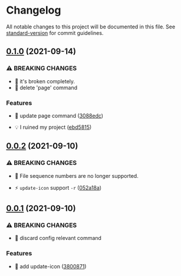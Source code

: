 # Changelog

All notable changes to this project will be documented in this file. See [standard-version](https://github.com/conventional-changelog/standard-version) for commit guidelines.

## [0.1.0](https://github.com/blcher/wic-weapp-cli/compare/v0.0.4...v0.1.0) (2021-09-14)


### ⚠ BREAKING CHANGES

* 🧨 it's broken completely.
* 🧨 delete 'page' command

### Features

* 🎸 update page command ([3088edc](https://github.com/blcher/wic-weapp-cli/commit/3088edcc5cd3e395566d3bc1b973eeaef0eb556d))


* 💡 I ruined my project ([ebd5815](https://github.com/blcher/wic-weapp-cli/commit/ebd5815773e3b8a2a647b76e6d5eae0dc70bc3a7))

## [0.0.2](https://github.com/blcher/wic-weapp-cli/compare/v0.1.0...v0.2.0) (2021-09-10)


### ⚠ BREAKING CHANGES

* 🧨 File sequence numbers are no longer supported.

* ⚡️ `update-icon` support `-r` ([052a18a](https://github.com/blcher/wic-weapp-cli/commit/052a18a0522054bb8d16ea760708c5ab949998ff))

## [0.0.1](https://github.com/blcher/wic-weapp-cli/compare/v0.0.3...v0.1.0) (2021-09-10)


### ⚠ BREAKING CHANGES

* 🧨 discard config relevant command

### Features

* 🎸 add update-icon ([3800871](https://github.com/blcher/wic-weapp-cli/commit/3800871a66e014a681ec1ef0114ce766a4bd4d0e))
